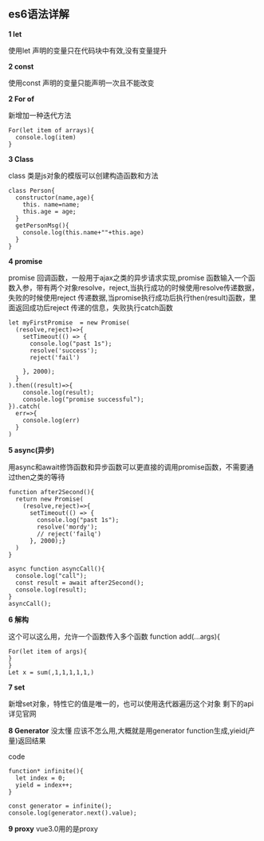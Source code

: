 ## es6语法详解
**1 let** 

 使用let 声明的变量只在代码块中有效,没有变量提升

**2 const**

使用const 声明的变量只能声明一次且不能改变

**2 For of**

新增加一种迭代方法 


```
For(let item of arrays){
  console.log(item)
}
```
**3 Class**

class 类是js对象的模版可以创建构造函数和方法
```
class Person{
  constructor(name,age){
    this. name=name;
    this.age = age;
  }
  getPersonMsg(){
    console.log(this.name+""+this.age)
  }
}
```

**4 promise**

promise 回调函数，一般用于ajax之类的异步请求实现,promise 函数输入一个函数入参，带有两个对象resolve，reject,当执行成功的时候使用resolve传递数据，失败的时候使用reject 传递数据,当promise执行成功后执行then(result)函数，里面返回成功后reject 传递的信息，失败执行catch函数
```
let myFirstPromise  = new Promise(
  (resolve,reject)=>{
    setTimeout(() => {
      console.log("past 1s");
      resolve('success');
      reject('fail')
      
    }, 2000);
  }
).then((result)=>{
    console.log(result);
    console.log("promise successful");
}).catch(
  err=>{
    console.log(err)
  }
)
```

**5 async(异步)**

用async和await修饰函数和异步函数可以更直接的调用promise函数，不需要通过then之类的等待

````
function after2Second(){
  return new Promise(
    (resolve,reject)=>{
      setTimeout(() => {
        console.log("past 1s");
        resolve('mordy');
        // reject('failq')
      }, 2000);}
  )
}

async function asyncCall(){
  console.log("call");
  const result = await after2Second();
  console.log(result);
}
asyncCall();
````




**6 解构**

这个可以这么用，允许一个函数传入多个函数 function add(...args){
```
For(let item of args){
}
}
Let x = sum(,1,1,1,1,1,)
```

**7 set**

新增set对象，特性它的值是唯一的，也可以使用迭代器遍历这个对象
剩下的api 详见官网

**8 Generator**
没太懂 应该不怎么用,大概就是用generator function生成,yieid(产量)返回结果

code
```
function* infinite(){
  let index = 0;
  yield = index++;
}

const generator = infinite();
console.log(generator.next().value);
```

**9 proxy**
vue3.0用的是proxy
